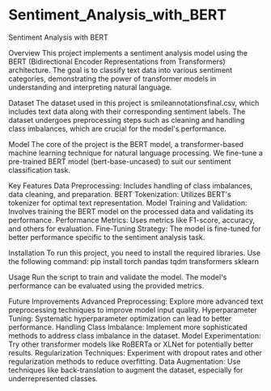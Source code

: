 # Sentiment_Analysis_with_BERT

Sentiment Analysis with BERT

Overview
This project implements a sentiment analysis model using the BERT (Bidirectional Encoder Representations from Transformers) architecture. The goal is to classify text data into various sentiment categories, demonstrating the power of transformer models in understanding and interpreting natural language.

Dataset
The dataset used in this project is smileannotationsfinal.csv, which includes text data along with their corresponding sentiment labels. The dataset undergoes preprocessing steps such as cleaning and handling class imbalances, which are crucial for the model's performance.

Model
The core of the project is the BERT model, a transformer-based machine learning technique for natural language processing. We fine-tune a pre-trained BERT model (bert-base-uncased) to suit our sentiment classification task.

Key Features
Data Preprocessing: Includes handling of class imbalances, data cleaning, and preparation.
BERT Tokenization: Utilizes BERT's tokenizer for optimal text representation.
Model Training and Validation: Involves training the BERT model on the processed data and validating its performance.
Performance Metrics: Uses metrics like F1-score, accuracy, and others for evaluation.
Fine-Tuning Strategy: The model is fine-tuned for better performance specific to the sentiment analysis task.

Installation
To run this project, you need to install the required libraries. Use the following command:
pip install torch pandas tqdm transformers sklearn

Usage
Run the script to train and validate the model.
The model's performance can be evaluated using the provided metrics.

Future Improvements
Advanced Preprocessing: Explore more advanced text preprocessing techniques to improve model input quality.
Hyperparameter Tuning: Systematic hyperparameter optimization can lead to better performance.
Handling Class Imbalance: Implement more sophisticated methods to address class imbalance in the dataset.
Model Experimentation: Try other transformer models like RoBERTa or XLNet for potentially better results.
Regularization Techniques: Experiment with dropout rates and other regularization methods to reduce overfitting.
Data Augmentation: Use techniques like back-translation to augment the dataset, especially for underrepresented classes.
